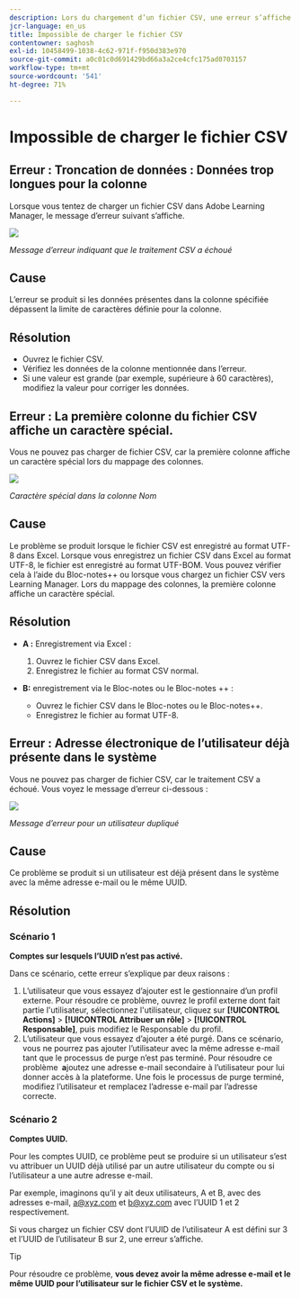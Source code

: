 ```yaml
---
description: Lors du chargement d’un fichier CSV, une erreur s’affiche. Lisez ce qui suit pour résoudre le problème.
jcr-language: en_us
title: Impossible de charger le fichier CSV
contentowner: saghosh
exl-id: 10458499-1038-4c62-971f-f950d383e970
source-git-commit: a0c01c0d691429bd66a3a2ce4cfc175ad0703157
workflow-type: tm+mt
source-wordcount: '541'
ht-degree: 71%

---
```


# Impossible de charger le fichier CSV

## Erreur : Troncation de données : Données trop longues pour la colonne

Lorsque vous tentez de charger un fichier CSV dans Adobe Learning Manager, le message d’erreur suivant s’affiche.

![](assets/csv-upload-failed.png)

*Message d’erreur indiquant que le traitement CSV a échoué*

## Cause

L’erreur se produit si les données présentes dans la colonne spécifiée dépassent la limite de caractères définie pour la colonne.

## Résolution

* Ouvrez le fichier CSV.
* Vérifiez les données de la colonne mentionnée dans l’erreur.
* Si une valeur est grande (par exemple, supérieure à 60 caractères), modifiez la valeur pour corriger les données.

## Erreur : La première colonne du fichier CSV affiche un caractère spécial.

Vous ne pouvez pas charger de fichier CSV, car la première colonne affiche un caractère spécial lors du mappage des colonnes.

![](assets/csv-2.png)

*Caractère spécial dans la colonne Nom*

## Cause

Le problème se produit lorsque le fichier CSV est enregistré au format UTF-8 dans Excel. Lorsque vous enregistrez un fichier CSV dans Excel au format UTF-8, le fichier est enregistré au format UTF-BOM. Vous pouvez vérifier cela à l’aide du Bloc-notes++ ou lorsque vous chargez un fichier CSV vers Learning Manager. Lors du mappage des colonnes, la première colonne affiche un caractère spécial.

## Résolution

* **A :** Enregistrement via Excel :

   1. Ouvrez le fichier CSV dans Excel.
   1. Enregistrez le fichier au format CSV normal.

* **B:** enregistrement via le Bloc-notes ou le Bloc-notes ++ :

   * Ouvrez le fichier CSV dans le Bloc-notes ou le Bloc-notes++.
   * Enregistrez le fichier au format UTF-8.

## Erreur : Adresse électronique de l’utilisateur déjà présente dans le système

Vous ne pouvez pas charger de fichier CSV, car le traitement CSV a échoué. Vous voyez le message d’erreur ci-dessous :

![](assets/csv-3.png)

*Message d’erreur pour un utilisateur dupliqué*

## Cause

Ce problème se produit si un utilisateur est déjà présent dans le système avec la même adresse e-mail ou le même UUID.

## Résolution

### Scénario 1

**Comptes sur lesquels l’UUID n’est pas activé.**

Dans ce scénario, cette erreur s’explique par deux raisons :

1. L’utilisateur que vous essayez d’ajouter est le gestionnaire d’un profil externe. Pour résoudre ce problème, ouvrez le profil externe dont fait partie l&#39;utilisateur, sélectionnez l&#39;utilisateur, cliquez sur **[!UICONTROL Actions]** > **[!UICONTROL Attribuer un rôle]** > **[!UICONTROL Responsable]**, puis modifiez le Responsable du profil.
1. L’utilisateur que vous essayez d’ajouter a été purgé. Dans ce scénario, vous ne pourrez pas ajouter l’utilisateur avec la même adresse e-mail tant que le processus de purge n’est pas terminé. Pour résoudre ce problème **&#x200B; a**&#x200B;joutez une adresse e-mail secondaire à l’utilisateur pour lui donner accès à la plateforme. Une fois le processus de purge terminé, modifiez l’utilisateur et remplacez l’adresse e-mail par l’adresse correcte.

### Scénario 2

**Comptes UUID.**

Pour les comptes UUID, ce problème peut se produire si un utilisateur s’est vu attribuer un UUID déjà utilisé par un autre utilisateur du compte ou si l’utilisateur a une autre adresse e-mail.

Par exemple, imaginons qu’il y ait deux utilisateurs, A et B, avec des adresses e-mail, <a@xyz.com> et <b@xyz.com> avec l’UUID 1 et 2 respectivement.

Si vous chargez un fichier CSV dont l’UUID de l’utilisateur A est défini sur 3 et l’UUID de l’utilisateur B sur 2, une erreur s’affiche.

>[!TIP]
>
>Pour résoudre ce problème, **vous devez avoir la même adresse e-mail et le même UUID pour l’utilisateur sur le fichier CSV et le système.**
